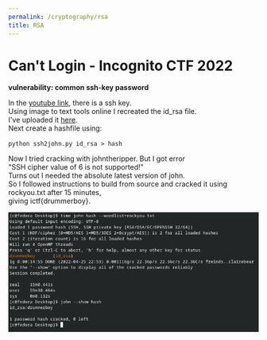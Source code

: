 ```yaml
---
permalink: /cryptography/rsa
title: RSA
---
```



# Can't Login - Incognito CTF 2022

__vulnerability: common ssh-key password__


In the [youtube link](https://www.youtube.com/watch?v=85q6kX5dSoY), there is a ssh key. <br>
Using image to text tools online I recreated the id_rsa file. <br>
I've uploaded it [here](https://github.com/Connor-McCartney/CTF_Files/blob/main/2022/ICTF/id_rsa). <br>
Next create a hashfile using: <br>

```
python ssh2john.py id_rsa > hash
```

Now I tried cracking with johntheripper. But I got error <br>
"SSH cipher value of 6 is not supported!" <br>
Turns out I needed the absolute latest version of john. <br>
So I followed instructions to build from source and cracked it using rockyou.txt after 15 minutes, <br>
giving ictf{drummerboy}.

![image](https://raw.githubusercontent.com/Connor-McCartney/Connor-McCartney.github.io/main/_pages/cryptography/rsa/images/john.png)
